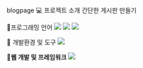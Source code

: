blogpage
💻 프로젝트 소개
간단한 게시판 만들기 

📌프로그래밍 언어
<img src="https://img.shields.io/badge/java-007396?style=for-the-badge&logo=openjdk&logoColor=white">
<img src="https://img.shields.io/badge/html5-E34F26?style=for-the-badge&logo=html5&logoColor=white">
<img src="https://img.shields.io/badge/css3-1572B6?style=for-the-badge&logo=css3&logoColor=white">

📌 개발환경 및 도구 
<img src="https://img.shields.io/badge/visualstudiocode-007ACC?style=for-the-badge&logo=visualstudiocode&logoColor=white">

📌**웹 개발 및 프레임워크**
<img src="https://img.shields.io/badge/springboot-6DB33F?style=for-the-badge&logo=springboot&logoColor=white">


